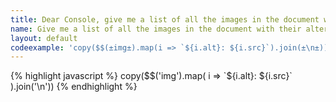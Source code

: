```yaml
---
title: Dear Console, give me a list of all the images in the document with their alternative text
name: Give me a list of all the images in the document with their alternative text
layout: default
codeexample: 'copy($$(±img±).map(i => `${i.alt}: ${i.src}`).join(±\n±))'
---
```


{% highlight javascript %}
copy($$('img').map(
    i => `${i.alt}: ${i.src}`
).join('\n'))
{% endhighlight %}

